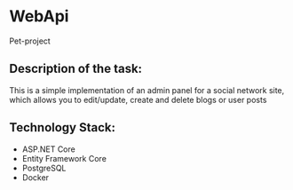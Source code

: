 # WebApi
Pet-project 
## Description of the task:
This is a simple implementation of an admin panel for a social network site, which allows you to edit/update, create and delete blogs or user posts

## Technology Stack:
* ASP.NET Core
* Entity Framework Core
* PostgreSQL
* Docker
